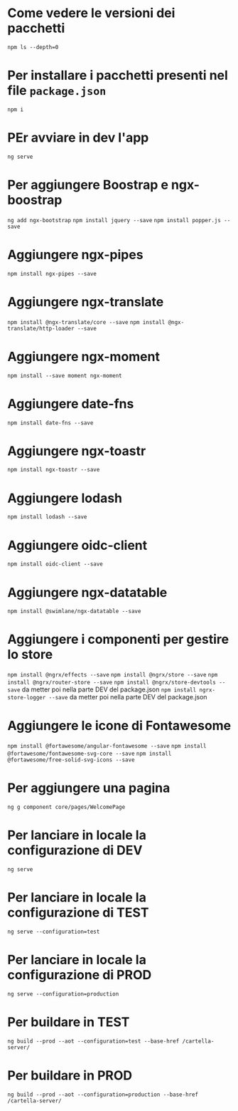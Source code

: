 # Come vedere le versioni dei pacchetti

`npm ls --depth=0`

# Per installare i pacchetti presenti nel file `package.json`

`npm i`

# PEr avviare in dev l'app

`ng serve`

# Per aggiungere Boostrap e ngx-boostrap

`ng add ngx-bootstrap`
`npm install jquery --save`
`npm install popper.js --save`

# Aggiungere ngx-pipes

`npm install ngx-pipes --save`

# Aggiungere ngx-translate

`npm install @ngx-translate/core --save`
`npm install @ngx-translate/http-loader --save`

# Aggiungere ngx-moment

`npm install --save moment ngx-moment`

# Aggiungere date-fns

`npm install date-fns --save`

# Aggiungere ngx-toastr

`npm install ngx-toastr --save`

# Aggiungere lodash

`npm install lodash --save`

# Aggiungere oidc-client

`npm install oidc-client --save`

# Aggiungere ngx-datatable

`npm install @swimlane/ngx-datatable --save`

# Aggiungere i componenti per gestire lo store

`npm install @ngrx/effects --save`
`npm install @ngrx/store --save`
`npm install @ngrx/router-store --save`
`npm install @ngrx/store-devtools --save` da metter poi nella parte DEV del package.json
`npm install ngrx-store-logger --save` da metter poi nella parte DEV del package.json

# Aggiungere le icone di Fontawesome

`npm install @fortawesome/angular-fontawesome --save`
`npm install @fortawesome/fontawesome-svg-core --save`
`npm install @fortawesome/free-solid-svg-icons --save`

# Per aggiungere una pagina

`ng g component core/pages/WelcomePage`

# Per lanciare in locale la configurazione di DEV

`ng serve`

# Per lanciare in locale la configurazione di TEST

`ng serve --configuration=test`

# Per lanciare in locale la configurazione di PROD

`ng serve --configuration=production`

# Per buildare in TEST

`ng build --prod --aot --configuration=test --base-href /cartella-server/`

# Per buildare in PROD

`ng build --prod --aot --configuration=production --base-href /cartella-server/` 
